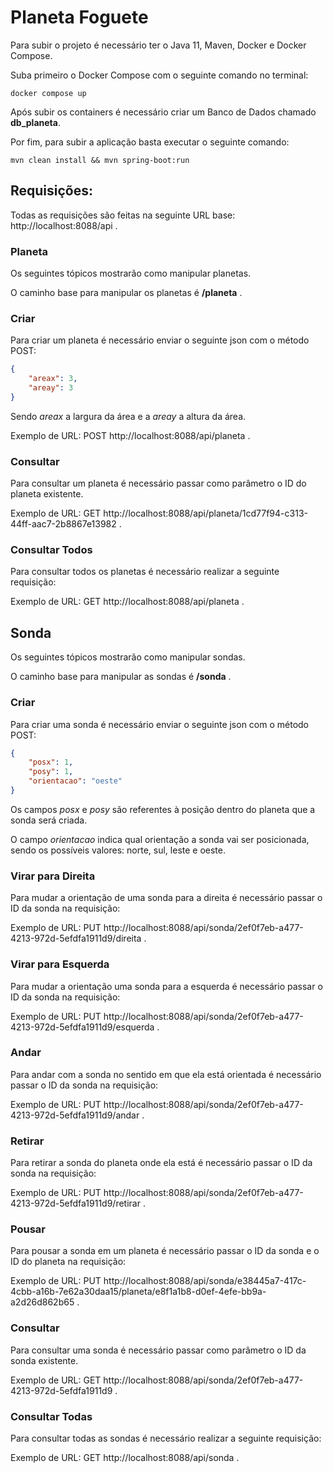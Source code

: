 # Planeta Foguete

Para subir o projeto é necessário ter o Java 11, Maven, Docker e Docker Compose.

Suba primeiro o Docker Compose com o seguinte comando no terminal:

```shell
docker compose up
```

Após subir os containers é necessário criar um Banco de Dados chamado **db_planeta**.

Por fim, para subir a aplicação basta executar o seguinte comando:

```
mvn clean install && mvn spring-boot:run
```

## Requisições:

Todas as requisições são feitas na seguinte URL base: http://localhost:8088/api .

### Planeta

Os seguintes tópicos mostrarão como manipular planetas.

O caminho base para manipular os planetas é **/planeta** .

### Criar

Para criar um planeta é necessário enviar o seguinte json com o método POST:

```json
{
	"areax": 3,
	"areay": 3
}
```

Sendo *areax* a largura da área e a *areay* a altura da área.

Exemplo de URL: POST http://localhost:8088/api/planeta .

### Consultar 

Para consultar um planeta é necessário passar como parâmetro o ID do planeta existente.

Exemplo de URL: GET http://localhost:8088/api/planeta/1cd77f94-c313-44ff-aac7-2b8867e13982 .

### Consultar Todos

Para consultar todos os planetas é necessário realizar a seguinte requisição:

Exemplo de URL: GET http://localhost:8088/api/planeta .

## Sonda

Os seguintes tópicos mostrarão como manipular sondas.

O caminho base para manipular as sondas é **/sonda** .

### Criar

Para criar uma sonda é necessário enviar o seguinte json com o método POST:

```json
{
	"posx": 1,
	"posy": 1,
	"orientacao": "oeste"
}
```

Os campos *posx* e *posy* são referentes à posição dentro do planeta que a sonda será criada.

O campo *orientacao* indica qual orientação a sonda vai ser posicionada, sendo os possíveis valores: norte, sul, leste e oeste.

### Virar para Direita

Para mudar a orientação de uma sonda para a direita é necessário passar o ID da sonda na requisição:

Exemplo de URL: PUT http://localhost:8088/api/sonda/2ef0f7eb-a477-4213-972d-5efdfa1911d9/direita .

### Virar para Esquerda

Para mudar a orientação uma sonda para a esquerda é necessário passar o ID da sonda na requisição:

Exemplo de URL: PUT http://localhost:8088/api/sonda/2ef0f7eb-a477-4213-972d-5efdfa1911d9/esquerda .

### Andar

Para andar com a sonda no sentido em que ela está orientada é necessário passar o ID da sonda na requisição:

Exemplo de URL: PUT http://localhost:8088/api/sonda/2ef0f7eb-a477-4213-972d-5efdfa1911d9/andar .

### Retirar

Para retirar a sonda do planeta onde ela está é necessário passar o ID da sonda na requisição:

Exemplo de URL: PUT http://localhost:8088/api/sonda/2ef0f7eb-a477-4213-972d-5efdfa1911d9/retirar .

### Pousar

Para pousar a sonda em um planeta é necessário passar o ID da sonda e o ID do planeta na requisição:

Exemplo de URL: PUT http://localhost:8088/api/sonda/e38445a7-417c-4cbb-a16b-7e62a30daa15/planeta/e8f1a1b8-d0ef-4efe-bb9a-a2d26d862b65 .

### Consultar 

Para consultar uma sonda é necessário passar como parâmetro o ID da sonda existente.

Exemplo de URL: GET http://localhost:8088/api/sonda/2ef0f7eb-a477-4213-972d-5efdfa1911d9 .

### Consultar Todas

Para consultar todas as sondas é necessário realizar a seguinte requisição:

Exemplo de URL: GET http://localhost:8088/api/sonda .